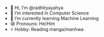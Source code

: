- 👋 Hi, I’m @radhityayahya
- 👀 I’m interested in Computer Science
- 🌱 I’m currently learning Machine Learning
- 😄 Pronouns: He/Him
- ⚡ Hobby: Reading manga/manhwa

<!---
radhityayahya/radhityayahya is a ✨ special ✨ repository because its `README.md` (this file) appears on your GitHub profile.
You can click the Preview link to take a look at your changes.
--->
